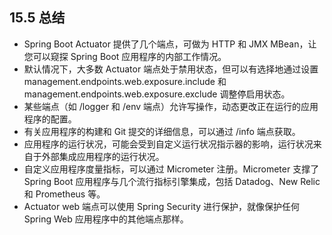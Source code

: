 ## 15.5 总结

* Spring Boot Actuator 提供了几个端点，可做为 HTTP 和 JMX MBean，让您可以窥探 Spring Boot 应用程序的内部工作情况。
* 默认情况下，大多数 Actuator 端点处于禁用状态，但可以有选择地通过设置 management.endpoints.web.exposure.include 和 management.endpoints.web.exposure.exclude 调整停启用状态。
* 某些端点（如 /logger 和 /env 端点）允许写操作，动态更改正在运行的应用程序的配置。
* 有关应用程序的构建和 Git 提交的详细信息，可以通过 /info 端点获取。
* 应用程序的运行状况，可能会受到自定义运行状况指示器的影响，运行状况来自于外部集成应用程序的运行状况。
* 自定义应用程序度量指标，可以通过 Micrometer 注册。Micrometer 支撑了 Spring Boot 应用程序与几个流行指标引擎集成，包括 Datadog、New Relic 和 Prometheus 等。
* Actuator web 端点可以使用 Spring Security 进行保护，就像保护任何 Spring Web 应用程序中的其他端点那样。


